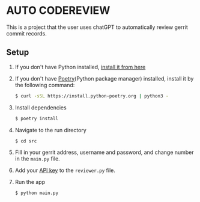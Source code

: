 # AUTO CODEREVIEW

This is a project that the user uses chatGPT to automatically review gerrit commit records.

## Setup

1. If you don't have Python installed, [install it from here](https://www.python.org/downloads/)

2. If you don't have [Poetry](https://python-poetry.org/docs/)(Python package manager) installed, install it by the following command:
   
   ```bash
   $ curl -sSL https://install.python-poetry.org | python3 -
   ```
   
3. Install dependencies

   ```bash
   $ poetry install
   ```

4. Navigate to the run directory

   ```bash
   $ cd src
   ```

5. Fill in your gerrit address, username and password, and change number in the `main.py` file.

6. Add your [API key](https://beta.openai.com/account/api-keys) to the `reviewer.py` file.

7. Run the app

   ```bash
   $ python main.py
   ```